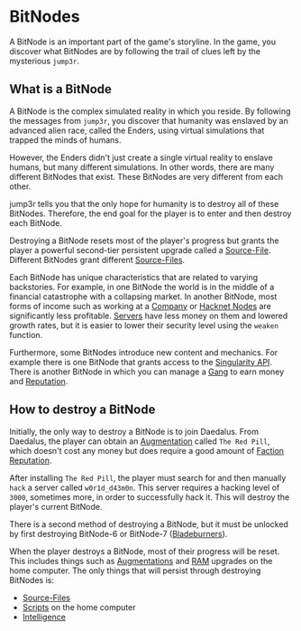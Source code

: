 # BitNodes

A BitNode is an important part of the game's storyline. In the game, you discover
what BitNodes are by following the trail of clues left by the mysterious `jump3r`.

## What is a BitNode

A BitNode is the complex simulated reality in which you reside. By following the messages
from `jump3r`, you discover that humanity was enslaved by an advanced alien race, called
the Enders, using virtual simulations that trapped the minds of humans.

However, the Enders didn't just create a single virtual reality to enslave humans, but many
different simulations. In other words, there are many different BitNodes that exist.
These BitNodes are very different from each other.

jump3r tells you that the only hope for humanity is to destroy all of these BitNodes.
Therefore, the end goal for the player is to enter and then destroy each BitNode.

Destroying a BitNode resets most of the player's progress but grants the player a
powerful second-tier persistent upgrade called a [Source-File](sourcefiles.md).
Different BitNodes grant different [Source-Files](sourcefiles.md).

Each BitNode has unique characteristics that are related to varying backstories. For example, in one BitNode the world is in the middle of a financial catastrophe with a collapsing market. In another BitNode, most forms of income such as working at a [Company](../basic/companies.md) or [Hacknet Nodes](../basic/hacknet_nodes.md) are significantly less profitable. [Servers](../basic/servers.md) have less money on them and lowered growth rates, but it is easier to lower their security level using the `weaken` function.

Furthermore, some BitNodes introduce new content and mechanics. For example there is one
BitNode that grants access to the [Singularity API](https://github.com/bitburner-official/bitburner-src/blob/dev/markdown/bitburner.singularity.md).
There is another BitNode in which you can manage a [Gang](gang.md) to earn money and [Reputation](../basic/reputation.md).

## How to destroy a BitNode

Initially, the only way to destroy a BitNode is to join Daedalus.
From Daedalus, the player can obtain an [Augmentation](../basic/augmentations.md) called `The Red Pill`, which doesn't cost any money but does require a good amount of [Faction](../basic/factions.md) [Reputation](../basic/reputation.md).

After installing `The Red Pill`, the player must search for and then manually `hack` a
server called `w0r1d_d43m0n`. This server requires a hacking level of `3000`, sometimes more, in order to successfully hack it. This will destroy the player's current BitNode.

There is a second method of destroying a BitNode, but it must be unlocked by first
destroying BitNode-6 or BitNode-7 ([Bladeburners](bladeburners.md)).

When the player destroys a BitNode, most of their progress will be reset. This includes things such as [Augmentations](../basic/augmentations.md) and [RAM](../basic/ram.md) upgrades on the home computer. The only things that will persist through destroying BitNodes is:

- [Source-Files](sourcefiles.md)
- [Scripts](../basic/scripts.md) on the home computer
- [Intelligence](intelligence.md)
